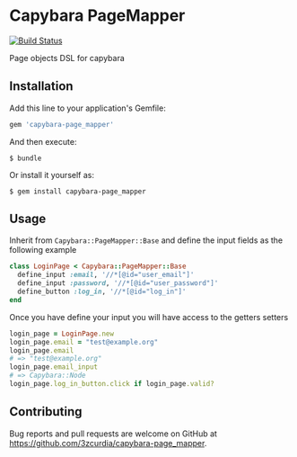 # Capybara PageMapper
[![Build Status](https://travis-ci.org/3zcurdia/capybara-page_mapper.svg?branch=master)](https://travis-ci.org/3zcurdia/capybara-page_mapper)

Page objects DSL for capybara

## Installation

Add this line to your application's Gemfile:

```ruby
gem 'capybara-page_mapper'
```

And then execute:

    $ bundle

Or install it yourself as:

    $ gem install capybara-page_mapper

## Usage

Inherit from ```Capybara::PageMapper::Base``` and define the input fields as the following example

```ruby
class LoginPage < Capybara::PageMapper::Base
  define_input :email, '//*[@id="user_email"]'
  define_input :password, '//*[@id="user_password"]'
  define_button :log_in, '//*[@id="log_in"]'
end
```
Once you have define your input you will have access to the getters setters

```ruby
login_page = LoginPage.new
login_page.email = "test@example.org"
login_page.email
# => "test@example.org"
login_page.email_input
# => Capybara::Node
login_page.log_in_button.click if login_page.valid?
```


## Contributing

Bug reports and pull requests are welcome on GitHub at https://github.com/3zcurdia/capybara-page_mapper.
